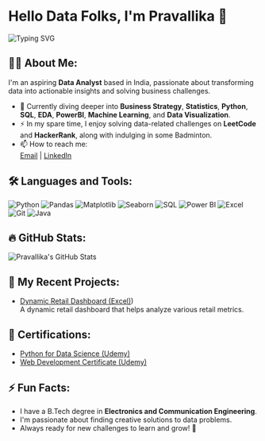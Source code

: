 # Hello Data Folks, I'm Pravallika 👋

![Typing SVG](https://readme-typing-svg.demolab.com?font=Fira+Code&size=30&pause=1000&width=435&lines=Aspiring+Data+Analyst;Exploring+Data+Science%2C+Business+Analysis%2C+Machine+Learning%2C+Python%2C+SQL%2C+PowerBI)

## 👨‍💻 About Me:
I'm an aspiring **Data Analyst** based in India, passionate about transforming data into actionable insights and solving business challenges.

- 🌱 Currently diving deeper into **Business Strategy**, **Statistics**, **Python**, **SQL**, **EDA**, **PowerBI**, **Machine Learning**, and **Data Visualization**.
- ⚡ In my spare time, I enjoy solving data-related challenges on **LeetCode** and **HackerRank**, along with indulging in some Badminton.
- 📫 How to reach me:  
    [Email](mailto:pravallikamaddi244@gmail.com) | [LinkedIn](https://www.linkedin.com/in/pravallikareddy-maddi)

## 🛠 Languages and Tools:

![Python](https://img.shields.io/badge/Python-3776AB?style=flat&logo=python&logoColor=ffffff)
![Pandas](https://img.shields.io/badge/pandas-150458?style=flat&logo=pandas&logoColor=ffffff)
![Matplotlib](https://img.shields.io/badge/matplotlib-ffffff?style=flat&logo=matplotlib&logoColor=00205B)
![Seaborn](https://img.shields.io/badge/seaborn-00A3E0?style=flat&logo=seaborn&logoColor=white)
![SQL](https://img.shields.io/badge/SQL-4479A1?style=flat&logo=sql&logoColor=ffffff)
![Power BI](https://img.shields.io/badge/Power_BI-F2C811?style=flat&logo=powerbi&logoColor=white)
![Excel](https://img.shields.io/badge/Excel-217346?style=flat&logo=microsoft-excel&logoColor=ffffff)
![Git](https://img.shields.io/badge/Git-F05032?style=flat&logo=git&logoColor=ffffff)
![Java](https://img.shields.io/badge/Java-007396?style=flat&logo=java&logoColor=ffffff)

## 🔥 GitHub Stats:

![Pravallika's GitHub Stats](https://github-readme-stats.vercel.app/api?username=pravallikamaddi&show_icons=true&theme=dark&count_private=true)

## 🚀 My Recent Projects:
- [Dynamic Retail Dashboard (Excel)](https://github.com/Pravallikamaddi/Dynamic-Retail-Dashboard))  
   A dynamic retail dashboard that helps analyze various retail metrics.

## 📄 Certifications:
- [Python for Data Science (Udemy)](https://www.udemy.com/certificate/python_for_data_science)  
- [Web Development Certificate (Udemy)](https://www.udemy.com/certificate/web-development)

## ⚡ Fun Facts:
- I have a B.Tech degree in **Electronics and Communication Engineering**.
- I'm passionate about finding creative solutions to data problems.
- Always ready for new challenges to learn and grow! 🚀



